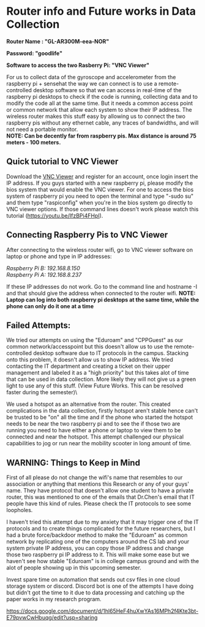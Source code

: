 # Router info and Future works in Data Collection #

****Router Name : "GL-AR300M-eea-NOR"****

****Password: "goodlife"****

****Software to access the two Rasberry Pi: "VNC Viewer"****

For us to collect data of the gyroscope and accelerometer from the raspberry pi + sensehat
the way we can connect is to use a remote-controlled desktop software so that we can 
access in real-time of the raspberry pi desktops to check if the code is running, 
collecting data and to modify the code
all at the same time. But it needs a common access point or common network that allow 
each system to show their IP address. The wireless router makes this stuff easy by 
allowing us to connect the two raspberry pis without any ethernet cable, any traces 
of bandwidths, and will not need a portable monitor.\
**NOTE: Can be decently far from raspberry pis. Max distance is around 75 meters - 100 meters.**
## Quick tutorial to VNC Viewer ##

Download the [VNC Viewer](https://www.realvnc.com/en/connect/download/viewer/) and register for an account, once login insert the IP address. If you guys started with a new raspberry pi, please modify the bios system that would enable the VNC viewer. For one to access the bios system of raspberry pi you need to open the terminal and type "-sudo su" and them type "raspiconfig" when you're in the bios system go directly to VNC viewer options.  If those command lines doesn't work please watch this tutorial (https://youtu.be/IfzBPi4FHpI).

## Connecting Raspberry Pis to VNC Viewer
After connecting to the wireless router wifi, go to VNC viewer software on laptop or phone and type
in IP addresses:

_Raspberry Pi B: 192.168.8.150_\
_Raspberry Pi A: 192.168.8.237_

If these IP addresses do not work. Go to the command line and hostname -I and that should give
the address when connected to the router wifi.
**NOTE: Laptop can log into both raspberry pi desktops at the same time, while the phone can
only do it one at a time**

## Failed Attempts: ##

We tried our attempts on using the "Eduroam" and "CPPGuest" as our common 
network/accesspoint but this doesn't allow us to use the remote-controlled desktop 
software due to IT protocols in the campus. Stacking onto this problem, it doesn't 
allow us to show IP address. We tried contacting the IT department and creating a 
ticket on their upper management and labeled it as a "high priority" but this takes 
alot of time that can be used in data collection. More likely they will not give us a 
green light to use any of this stuff. (View Future Works. This can be resolved faster during
the semester)\

We used a hotspot as an alternative from the router. This created complications in the 
data collection, firstly hotspot aren't stable hence can't be trusted to be "on" 
all the time and if the phone who started the hotspot needs to be near the two 
raspberry pi and to see the if those two are running you need to have either a 
phone or laptop to view them to be connected and near the hotspot. This attempt challenged 
our physical capabilities to jog or run near the mobility scooter in long amount of time. 

## WARNING: Things to Keep in Mind ##

First of all please do not change the wifi's name that resembles to our association or anything that mentions this Research or any of your guys' name. They have protocol that doesn't allow one student to have a private router, this was mentioned to one of the emails that Dr.Chen's email that IT people have this kind of rules. Please check the IT protocols to see some loopholes.

I haven't tried this attempt due to my anxiety that it may trigger one of the IT protocols and to create things complicated for the future researchers, but I had a brute force/backdoor method to make the "Eduroam" as common network by replicating one of the computers around the CS lab and your system private IP address, you can copy those IP address and change those two  raspberry pi IP address to it. This will make some ease but we haven't see how stable "Eduroam" is in college campus ground and with the alot of people showing up in this upcoming semester.

Invest spare time on automation that sends out csv files in one cloud storage system or discord. Discord bot is one of the attempts I have doing but didn't got the time to it due to data processing and catching up the paper works in my research program.


https://docs.google.com/document/d/1hl65HeF4huXwYAs16MPh2f4Kte3bt-E79pvwCwHbuqg/edit?usp=sharing

